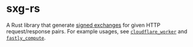 # sxg-rs

A Rust library that generate [signed
exchanges](https://web.dev/signed-exchanges/) for given HTTP request/response
pairs. For example usages, see [`cloudflare_worker`](../cloudflare_worker) and
[`fastly_compute`](../fastly_compute).